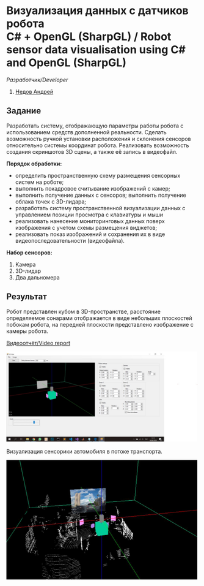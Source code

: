# Визуализация данных с датчиков робота <br/> С# + OpenGL (SharpGL) / Robot sensor data visualisation using C# and OpenGL (SharpGL)

*Разработчик/Developer*
1. [Недов Андрей](https://github.com/Andrey-Nedov-is-a-human)

## Задание

Разработать систему, отображающую параметры работы робота с
использованием средств дополненной реальности. Сделать возможность
ручной установки расположения и склонения сенсоров относительно системы
координат робота. Реализовать возможность создания скриншотов 3D
сцены, а также её запись в видеофайл.

**Порядок обработки:**
- определить пространственную схему размещения сенсорных систем на
роботе;
- выполнить покадровое считывание изображений с камер;
- выполнить получение данных с сенсоров; выполнить получение облака точек с 3D-лидара;
- разработать систему пространственной визуализации данных с
управлением позиции просмотра с клавиатуры и мыши
- реализовать нанесение мониторинговых данных поверх изображения с
учетом схемы размещения виджетов;
- реализовать показ изображений и сохранения их в виде
видеопоследовательности (видеофайла).

**Набор сенсоров:**
1. Камера
2. 3D-лидар
3. Два дальномера

## Результат

Робот представлен кубом в 3D-пространстве, расстояние определяемое сонарами отображается в виде небольших плоскостей побокам робота, на передней плоскости представлено изображение с камеры робота.

[Видеоотчёт/Video report](https://drive.google.com/file/d/14-oeuvkcaDUElnfL0wwpvHad7pgOKYtQ/view?usp=sharing)

<img src="/Materials/empty.jpg" alt="road" width="500"/>

Визуализация сенсорики автомобиля в потоке транспорта.

<img src="/Materials/road.jpg" alt="road" width="500"/>

